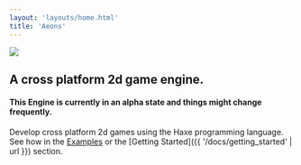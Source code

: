 ```yaml
---
layout: 'layouts/home.html'
title: 'Aeons'
---
```


<img class="center-logo" src="{{ '/static/aeons_logo_big.png' | url }}"/>
<h2 class="center-text">A cross platform 2d game engine.</h2>

#### This Engine is currently in an alpha state and things might change frequently.

Develop cross platform 2d games using the Haxe programming language.  
See how in the [Examples](https://codescapade.github.io/aeons-examples/) or the [Getting Started]({{ '/docs/getting_started' | url }}) section.